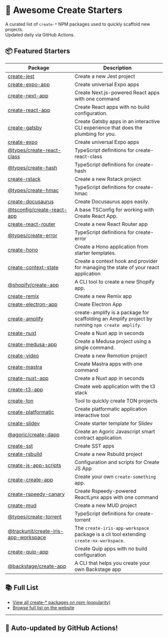 # 🌱 Awesome Create Starters

A curated list of `create-*` NPM packages used to quickly scaffold new projects.  
Updated daily via GitHub Actions.

## 📦 Featured Starters

| Package | Description |
| ------- | ----------- |
| [create-jest](https://www.npmjs.com/package/create-jest) | Create a new Jest project |
| [create-expo-app](https://www.npmjs.com/package/create-expo-app) | Create universal Expo apps |
| [create-next-app](https://www.npmjs.com/package/create-next-app) | Create Next.js-powered React apps with one command |
| [create-react-app](https://www.npmjs.com/package/create-react-app) | Create React apps with no build configuration. |
| [create-gatsby](https://www.npmjs.com/package/create-gatsby) | Create Gatsby apps in an interactive CLI experience that does the plumbing for you. |
| [create-expo](https://www.npmjs.com/package/create-expo) | Create universal Expo apps |
| [@types/create-react-class](https://www.npmjs.com/package/@types/create-react-class) | TypeScript definitions for create-react-class |
| [@types/create-hash](https://www.npmjs.com/package/@types/create-hash) | TypeScript definitions for create-hash |
| [create-rstack](https://www.npmjs.com/package/create-rstack) | Create a new Rstack project |
| [@types/create-hmac](https://www.npmjs.com/package/@types/create-hmac) | TypeScript definitions for create-hmac |
| [create-docusaurus](https://www.npmjs.com/package/create-docusaurus) | Create Docusaurus apps easily. |
| [@tsconfig/create-react-app](https://www.npmjs.com/package/@tsconfig/create-react-app) | A base TSConfig for working with Create React App. |
| [create-react-router](https://www.npmjs.com/package/create-react-router) | Create a new React Router app |
| [@types/create-error](https://www.npmjs.com/package/@types/create-error) | TypeScript definitions for create-error |
| [create-hono](https://www.npmjs.com/package/create-hono) | Create a Hono application from starter templates. |
| [create-context-state](https://www.npmjs.com/package/create-context-state) | Create a context hook and provider for managing the state of your react application |
| [@shopify/create-app](https://www.npmjs.com/package/@shopify/create-app) | A CLI tool to create a new Shopify app. |
| [create-remix](https://www.npmjs.com/package/create-remix) | Create a new Remix app |
| [create-electron-app](https://www.npmjs.com/package/create-electron-app) | Create Electron App |
| [create-amplify](https://www.npmjs.com/package/create-amplify) | create-amplify is a package for scaffolding an Amplify project by running `npm create amplify`. |
| [create-nuxt](https://www.npmjs.com/package/create-nuxt) | Create a Nuxt app in seconds |
| [create-medusa-app](https://www.npmjs.com/package/create-medusa-app) | Create a Medusa project using a single command. |
| [create-video](https://www.npmjs.com/package/create-video) | Create a new Remotion project |
| [create-mastra](https://www.npmjs.com/package/create-mastra) | Create Mastra apps with one command |
| [create-nuxt-app](https://www.npmjs.com/package/create-nuxt-app) | Create a Nuxt app in seconds |
| [create-t3-app](https://www.npmjs.com/package/create-t3-app) | Create web application with the t3 stack |
| [create-ton](https://www.npmjs.com/package/create-ton) | Tool to quickly create TON projects |
| [create-platformatic](https://www.npmjs.com/package/create-platformatic) | Create platformatic application interactive tool |
| [create-slidev](https://www.npmjs.com/package/create-slidev) | Create starter template for Slidev |
| [@agoric/create-dapp](https://www.npmjs.com/package/@agoric/create-dapp) | Create an Agoric Javascript smart contract application |
| [create-sst](https://www.npmjs.com/package/create-sst) | Create SST apps |
| [create-rsbuild](https://www.npmjs.com/package/create-rsbuild) | Create a new Rsbuild project |
| [create-js-app-scripts](https://www.npmjs.com/package/create-js-app-scripts) | Configuration and scripts for Create JS App |
| [create-create-app](https://www.npmjs.com/package/create-create-app) | Create your own `create-something` app. |
| [create-rspeedy-canary](https://www.npmjs.com/package/create-rspeedy-canary) | Create Rspeedy-powered ReactLynx apps with one command |
| [create-mud](https://www.npmjs.com/package/create-mud) | Create a new MUD project |
| [@types/create-torrent](https://www.npmjs.com/package/@types/create-torrent) | TypeScript definitions for create-torrent |
| [@trackunit/create-iris-app-workspace](https://www.npmjs.com/package/@trackunit/create-iris-app-workspace) | The `create-iris-app-workspace` package is a cli tool extending `create-nx-workspace`. |
| [create-quip-app](https://www.npmjs.com/package/create-quip-app) | Create Quip apps with no build configuration |
| [@backstage/create-app](https://www.npmjs.com/package/@backstage/create-app) | A CLI that helps you create your own Backstage app |

## 📚 Full List

- [View all create-* packages on npm (popularity)](https://www.npmjs.com/search?q=create-&ranking=popularity)
- [Browse full list on the website](https://project42da.github.io/awesome-create-starters/)

---

## 🤖 Auto-updated by GitHub Actions!

